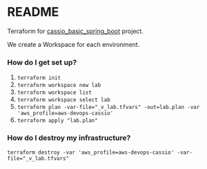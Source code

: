 # README #

Terraform for [cassio_basic_spring_boot](https://github.com/cassionoronha/cassio_basic_spring_boot) project.

We create a Workspace for each environment.

### How do I get set up? ###

1. `terraform init`
2. `terraform workspace new lab`
3. `terraform workspace list` 
4. `terraform workspace select lab`
5. `terraform plan -var-file="_v_lab.tfvars" -out=lab.plan -var 'aws_profile=aws-devops-cassio'` 
6. `terraform apply "lab.plan"` 

### How do I destroy my infrastructure? ###

`terraform destroy -var 'aws_profile=aws-devops-cassio' -var-file="_v_lab.tfvars"`
